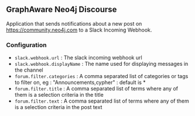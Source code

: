 ## GraphAware Neo4j Discourse

Application that sends notifications about a new post on https://community.neo4j.com to a Slack Incoming Webhook.

### Configuration

* `slack.webhook.url` : The slack incoming webhook url
* `slack.webhook.displayName` : The name used for displaying messages in the channel
* `forum.filter.categories` : A comma separated list of categories or tags to filter on, eg : "Announcements,cypher" : default is *
* `forum.filter.title` : A comma separated list of terms where any of them is a selection criteria in the title
* `forum.filter.text` : A comma separated list of terms where any of them is a selection criteria in the post text

